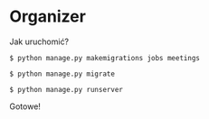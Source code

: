 # Organizer

Jak uruchomić?

```
$ python manage.py makemigrations jobs meetings
```

```
$ python manage.py migrate
```

```
$ python manage.py runserver
```

Gotowe!
